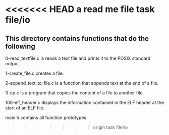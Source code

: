 <<<<<<< HEAD
a read me file
task file/io
=======
## This directory contains functions that do the following

0-read_textfile.c is reads a text file and prints it to the POSIX standard output.

1-create_file.c creates a file.

2-append_text_to_file.c is a function that appends text at the end of a file.

3-cp.c is a program that copies the content of a file to another file.

100-elf_header.c displays the information contained in the ELF header at the start of an ELF file.

main.h contains all function prototypes.
>>>>>>> origin
task file/io
